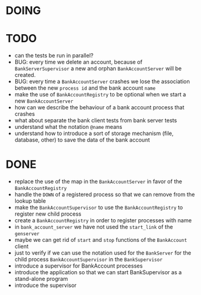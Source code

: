# DOING



# TODO

* can the tests be run in parallel?
* BUG: every time we delete an account, because of `BankServerSupervisor` a new and orphan `BankAccountServer` will be created.
* BUG: every time a `BankAccountServer` crashes we lose the association between the new `process id` and the bank account `name`
* make the use of `BankAccountRegistry` to be optional when we start a new `BankAccountServer`
* how can we describe the behaviour of a bank account process that crashes
* what about separate the bank client tests from bank server tests
* understand what the notation `@name` means
* understand how to introduce a sort of storage mechanism (file, database, other) to save the data of the bank account

# DONE

* replace the use of the map in the `BankAccountServer` in favor of the `BankAccountRegistry`
* handle the `DOWN` of a registered process so that we can remove from the lookup table
* make the `BankAccountSupervisor` to use the `BankAccountRegistry` to register new child process
* create a `BankAccountRegistry` in order to register processes with name
* in `bank_account_server` we have not used the `start_link` of the `genserver`
* maybe we can get rid of `start` and `stop` functions of the `BankAccount` client
* just to verify if we can use the notation used for the `BankServer` for the child process `BankAccountSupervisor` in the `BankSupervisor`
* introduce a supervisor for BankAccount processes
* introduce the application so that we can start BankSupervisor as a stand-alone program
* introduce the supervisor
